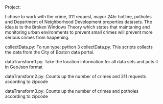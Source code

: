 Project:

I chose to work with the crime, 311 request, mayor 24hr hotline, potholes and Department of Neighborhood Development properties datasets. The idea is to the Broken Windows Theory which states that maintaning and monitoring urban environments to prevent small crimes will prevent more serious crimes from happening.


collectData.py:
To run type: python 3 collectData.py. This scripts collects the data from the City of Boston data portal.

dataTransform1.py:
Take the location information for all data sets and puts it in GeoJson format

dataTransform2.py:
Counts up the number of crimes and 311 requests according to zipcode

dataTransform3.py:
Counts up the number of crimes and potholes according to zipcode
